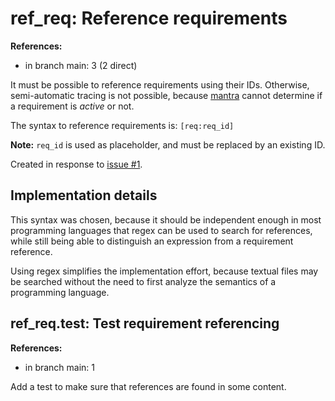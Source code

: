 # ref_req: Reference requirements

**References:**

- in branch main: 3 (2 direct)

It must be possible to reference requirements using their IDs.
Otherwise, semi-automatic tracing is not possible, because [mantra](https://github.com/mhatzl/mantra) cannot determine if a requirement is *active* or not.

The syntax to reference requirements is: `[req:req_id]`

**Note:** `req_id` is used as placeholder, and must be replaced by an existing ID.

Created in response to [issue #1](https://github.com/mhatzl/mantra/issues/1).

## Implementation details

This syntax was chosen, because it should be independent enough in most programming languages that regex can be used to search for references, while still being able to distinguish an expression from a requirement reference.

Using regex simplifies the implementation effort, because textual files may be searched without the need to first analyze the semantics of a programming language.

## ref_req.test: Test requirement referencing

**References:**

- in branch main: 1

Add a test to make sure that references are found in some content.
